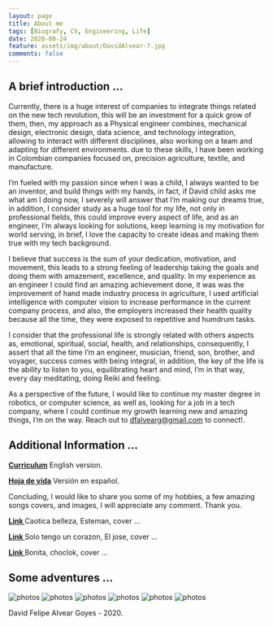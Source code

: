 ```yaml
---
layout: page
title: About me
tags: [Biografy, CV, Engineering, Life]
date: 2020-08-24
feature: assets/img/about/DavidAlvear-7.jpg
comments: false
---
```


## A brief introduction ...

Currently, there is a huge interest of companies to integrate things related on the new tech revolution, this will be an investment for a quick grow of them, then, my approach as a Physical engineer combines, mechanical design, electronic design, data science, and technology integration, allowing to interact with different disciplines, also working on a team and adapting for different environments. due to these skills, I have been working in Colombian companies focused on, precision agriculture, textile, and manufacture.

I’m fueled with my passion since when I was a child, I always wanted to be an inventor, and build things with my hands, in fact, if David child asks me what am I doing now, I severely will answer that I’m making our dreams true, in addition, I consider study as a huge tool for my life, not only in professional fields, this could improve every aspect of life, and as an engineer, I’m always looking for solutions, keep learning is my motivation for world serving, in brief, I love the capacity to create ideas and making them true with my tech background. 

I believe that success is the sum of your dedication, motivation, and movement, this leads to a strong feeling of leadership taking the goals and doing them with amazement, excellence, and quality. In my experience as an engineer I could find an amazing achievement done, it was was the improvement of hand made industry process in agriculture, I used artificial intelligence with computer vision to increase performance in the current company process, and also, the employers increased their health quality because all the time, they were exposed to repetitive and humdrum tasks.

I consider that the professional life is strongly related with others aspects as, emotional, spiritual, social, health, and relationships, consequently, I assert that all the time I’m an engineer, musician, friend, son, brother, and voyager, success comes with being integral, in addition, the key of the life is the ability to listen to you, equilibrating heart and mind, I’m in that way, every day meditating, doing Reiki and feeling.

As a perspective of the future, I would like to continue my master degree in robotics, or computer science, as well as, looking for a job in a tech company, where I could continue my growth learning new and amazing things, I’m on the way. Reach out to dfalvearg@gmail.com to connect!.

## Additional Information ...

<a href="https://drive.google.com/file/d/1PGNaQ8AAWLL3gij0oCtVeYjSpv1TOqu6/view?usp=sharing"><b> Curriculum</b></a> English version.

<a href="https://drive.google.com/file/d/1srHIY9mwXoYnVLh1V-AY835SMpci9AIo/view?usp=sharing"><b> Hoja de vida</b></a> Versión en español.

Concluding, I would like to share you some of my hobbies, a few amazing songs covers, and images, I will appreciate any comment. Thank you.

<a href="https://www.youtube.com/watch?v=UIHvS_BPVm8"><b> Link </b></a> Caotica belleza, Esteman, cover ... 

<a href="https://drive.google.com/file/d/1qHl6s6TYIH20uWlfoYxMBApwgN8MIEUf/view?usp=sharing"><b> Link </b></a> Solo tengo un corazon, El jose, cover ... 

<a href="https://www.youtube.com/watch?v=UIHvS_BPVm8"><b> Link </b></a> Bonita, choclok, cover ... 

## Some adventures ...

![photos]({{site.baseurl}}/assets/img/about/DavidAlvear-3.jpg)
![photos]({{site.baseurl}}/assets/img/about/DavidAlvear-4.jpg)
![photos]({{site.baseurl}}/assets/img/about/DavidAlvear-5.jpg)
![photos]({{site.baseurl}}/assets/img/about/DavidAlvear-1.jpg)
![photos]({{site.baseurl}}/assets/img/about/DavidAlvear-6.jpg)
![photos]({{site.baseurl}}/assets/img/about/DavidAlvear-2.jpg)

David Felipe Alvear Goyes - 2020.

